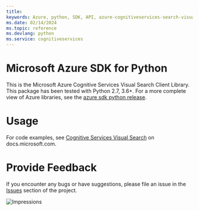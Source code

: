 ```yaml
---
title: 
keywords: Azure, python, SDK, API, azure-cognitiveservices-search-visualsearch, cognitiveservices
ms.date: 02/14/2024
ms.topic: reference
ms.devlang: python
ms.service: cognitiveservices
---
```

# Microsoft Azure SDK for Python

This is the Microsoft Azure Cognitive Services Visual Search Client Library.
This package has been tested with Python 2.7, 3.6+.
For a more complete view of Azure libraries, see the [azure sdk python release](https://aka.ms/azsdk/python/all).


# Usage




For code examples, see [Cognitive Services Visual Search](/python/api/overview/azure/cognitive-services) on docs.microsoft.com.


# Provide Feedback

If you encounter any bugs or have suggestions, please file an issue in the
[Issues](https://github.com/Azure/azure-sdk-for-python/issues)
section of the project. 


![Impressions](https://azure-sdk-impressions.azurewebsites.net/api/impressions/azure-sdk-for-python%2Fazure-cognitiveservices-search-visualsearch%2FREADME.png)

